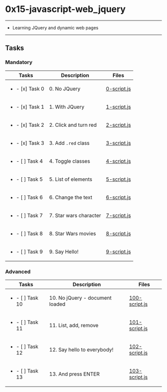 # 0x15-javascript-web_jquery

---

* Learning JQuery and dynamic web pages

---

## Tasks

### Mandatory

| Tasks | Description | Files |
| ----- | ----- | ----- |
| <ul><li> - [x] Task 0 </li></ul> | 0. No JQuery | [0-script.js](0-script.js) |
| <ul><li> - [x] Task 1 </li></ul> | 1. With JQuery | [1-script.js](1-script.js) |
| <ul><li> - [x] Task 2 </li></ul> | 2. Click and turn red | [2-script.js](2-script.js) |
| <ul><li> - [x] Task 3 </li></ul> | 3. Add `.red` class | [3-script.js](3-script.js) |
| <ul><li> - [ ] Task 4 </li></ul> | 4. Toggle classes | [4-script.js](4-script.js) |
| <ul><li> - [ ] Task 5 </li></ul> | 5. List of elements | [5-script.js](5-script.js) |
| <ul><li> - [ ] Task 6 </li></ul> | 6. Change the text | [6-script.js](6-script.js) |
| <ul><li> - [ ] Task 7 </li></ul> | 7. Star wars character | [7-script.js](7-script.js) |
| <ul><li> - [ ] Task 8 </li></ul> | 8. Star Wars movies | [8-script.js](8-script.js) |
| <ul><li> - [ ] Task 9 </li></ul> | 9. Say Hello! | [9-script.js](9-script.js) |

### Advanced

| Tasks | Description | Files |
| ----- | ----- | ----- |
| <ul><li> - [ ] Task 10 </li></ul> | 10. No jQuery - document loaded | [100-script.js](100-script.js) |
| <ul><li> - [ ] Task 11 </li></ul> | 11. List, add, remove | [101-script.js](101-script.js) |
| <ul><li> - [ ] Task 12 </li></ul> | 12. Say hello to everybody! | [102-script.js](102-script.js) |
| <ul><li> - [ ] Task 13 </li></ul> | 13. And press ENTER | [103-script.js](103-script.js) |
